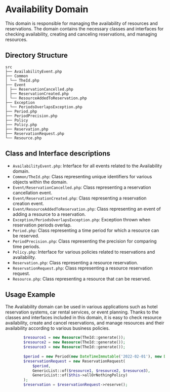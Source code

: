 # Availability Domain

This domain is responsible for managing the availability of resources and reservations. The domain contains the
necessary classes and interfaces for checking availability, creating and canceling reservations, and managing resources.

## Directory Structure

```
src
├── AvailabilityEvent.php
├── Common
│ └── TheId.php
├── Event
│ ├── ReservationCancelled.php
│ ├── ReservationCreated.php
│ └── ResourceAddedToReservation.php
├── Exception
│ └── PeriodsOverlapsException.php
├── Period.php
├── PeriodPrecision.php
├── Policy
├── Policy.php
├── Reservation.php
├── ReservationRequest.php
└── Resource.php
```

## Class and Interface descriptions

* `AvailabilityEvent.php`: Interface for all events related to the Availability domain.
* `Common/TheId.php`: Class representing unique identifiers for various objects within the domain.
* `Event/ReservationCancelled.php`: Class representing a reservation cancellation event.
* `Event/ReservationCreated.php`: Class representing a reservation creation event.
* `Event/ResourceAddedToReservation.php`: Class representing an event of adding a resource to a reservation.
* `Exception/PeriodsOverlapsException.php`: Exception thrown when reservation periods overlap.
* `Period.php`: Class representing a time period for which a resource can be reserved.
* `PeriodPrecision.php`: Class representing the precision for comparing time periods.
* `Policy.php`: Interface for various policies related to reservations and availability.
* `Reservation.php`: Class representing a resource reservation.
* `ReservationRequest.php`: Class representing a resource reservation request.
* `Resource.php`: Class representing a resource that can be reserved.

## Usage Example

The Availability domain can be used in various applications such as hotel reservation systems, car rental services, or
event planning. Thanks to the classes and interfaces included in this domain, it is easy to check resource availability,
create and cancel reservations, and manage resources and their availability according to various business policies.

```php
        $resource1 = new Resource(TheId::generate());
        $resource2 = new Resource(TheId::generate());
        $resource3 = new Resource(TheId::generate());
        
        $period = new Period(new DateTimeImmutable('2022-02-01'), new DateTimeImmutable('2022-03-01'));
        $reservationRequest = new ReservationRequest(
            $period,
            GenericList::of($resource1, $resource2, $resource3),
            GenericList::of($this->allOrNothingPolicy)
        );
        $reservation = $reservationRequest->reserve();
```
